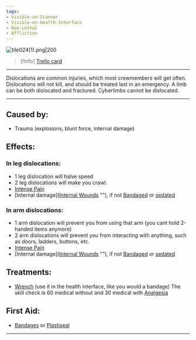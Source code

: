 ```yaml
---
tags:
- Visible-on-Scanner
- Visible-on-Health-Interface
- Non-Lethal
- Affliction
---
```


![tile024(1).png\|200](/Bones/Dislocations%20-%20Attachments/6718845db30472d958dd7b07.png)

> [!info] [Trello card](https://trello.com/c/TDmMCoxW/35-dislocations)

---

Dislocations are common injuries, which most crewmembers will get often. Dislocations will not kill, and should be treated last in an emergency. A limb can be both dislocated and fractured. Cyberlimbs cannot be dislocated.

---

## Caused by:

- Trauma (explosions, blunt force, internal damage)

## Effects:

### In leg dislocations:

- 1 leg dislocation will halve speed
- 2 leg dislocations will make you crawl.
- [Intense Pain](../Symptoms/Intense%20Pain.md)
- [Internal damage]([Internal Wounds](../Any%20bodypart/Internal%20Wounds.md) "‌"), if not [Bandaged](../Any%20bodypart/Bandaged.md) or [sedated]([Analgesia](../Torso/Analgesia.md) "‌")

### In arm dislocations:

- 1 arm dislocation will prevent you from using that arm (you cant hold 2-handed items anymore)
- 2 arm dislocations will prevent you from interacting with anything, such as doors, ladders, buttons, etc.
- [Intense Pain](../Symptoms/Intense%20Pain.md)
- [Internal damage]([Internal Wounds](../Any%20bodypart/Internal%20Wounds.md) "‌"), if not [Bandaged](../Any%20bodypart/Bandaged.md) or [sedated]([Analgesia](../Torso/Analgesia.md) "‌")

## Treatments:

- [Wrench](../Items/Wrench.md) (use it in the health interface, like you would a bandage)
  The skill check is 60 medical without and 30 medical with [Analgesia](../Torso/Analgesia.md)

## First Aid:

- [Bandages](../Items/Bandages.md) or [Plastiseal](../Items/Plastiseal.md)

---


